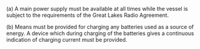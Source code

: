 (a) A main power supply must be available at all times while the vessel is subject to the requirements of the Great Lakes Radio Agreement.

(b) Means must be provided for charging any batteries used as a source of energy. A device which during charging of the batteries gives a continuous indication of charging current must be provided.

